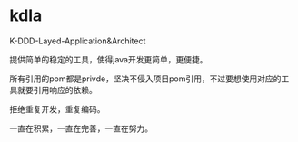 # kdla
K-DDD-Layed-Application&amp;Architect



提供简单的稳定的工具，使得java开发更简单，更便捷。

所有引用的pom都是privde，坚决不侵入项目pom引用，不过要想使用对应的工具就要引用响应的依赖。

拒绝重复开发，重复编码。



一直在积累，一直在完善，一直在努力。